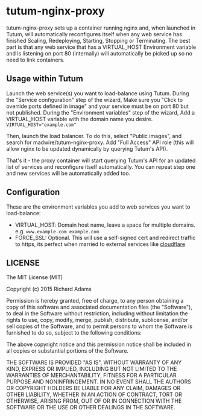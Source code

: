 # tutum-nginx-proxy

tutum-nginx-proxy sets up a container running nginx and, when launched in Tutum, will automatically reconfigures itself when any web service has finished Scaling, Redeploying, Starting, Stopping or Terminating. The best part is that any web service that has a VIRTUAL_HOST Environment variable and is listening on port 80 (internally) will automatically be picked up so no need to link containers.

## Usage within Tutum

Launch the web service(s) you want to load-balance using Tutum. During the "Service configuration" step of the wizard, Make sure you "Click to override ports defined in image" and your service must be on port 80 but not published. During the "Environment variables" step of the wizard, Add a VIRTUAL_HOST variable with the domain name you desire. `VIRTUAL_HOST="example.com"`

Then, launch the load balancer. To do this, select "Public images", and search for madwire/tutum-nginx-proxy. Add "Full Access" API role (this will allow nginx to be updated dynamically by querying Tutum's API).

That's it - the proxy container will start querying Tutum's API for an updated list of services and reconfigure itself automatically. You can repeat step one and new services will be automatically added too.

## Configuration

These are the environment variables you add to web services you want to load-balance:

- VIRTUAL_HOST: Domain host name, leave a space for multiple domains. e.g. `www.example.com example.com`
- FORCE_SSL: Optional. This will use a self-signed cert and redirect traffic to https, its perfect when married to external services like [cloudflare](https://www.cloudflare.com/)

## LICENSE

The MIT License (MIT)

Copyright (c) 2015 Richard Adams

Permission is hereby granted, free of charge, to any person obtaining a copy
of this software and associated documentation files (the "Software"), to deal
in the Software without restriction, including without limitation the rights
to use, copy, modify, merge, publish, distribute, sublicense, and/or sell
copies of the Software, and to permit persons to whom the Software is
furnished to do so, subject to the following conditions:

The above copyright notice and this permission notice shall be included in all
copies or substantial portions of the Software.

THE SOFTWARE IS PROVIDED "AS IS", WITHOUT WARRANTY OF ANY KIND, EXPRESS OR
IMPLIED, INCLUDING BUT NOT LIMITED TO THE WARRANTIES OF MERCHANTABILITY,
FITNESS FOR A PARTICULAR PURPOSE AND NONINFRINGEMENT. IN NO EVENT SHALL THE
AUTHORS OR COPYRIGHT HOLDERS BE LIABLE FOR ANY CLAIM, DAMAGES OR OTHER
LIABILITY, WHETHER IN AN ACTION OF CONTRACT, TORT OR OTHERWISE, ARISING FROM,
OUT OF OR IN CONNECTION WITH THE SOFTWARE OR THE USE OR OTHER DEALINGS IN THE
SOFTWARE.

